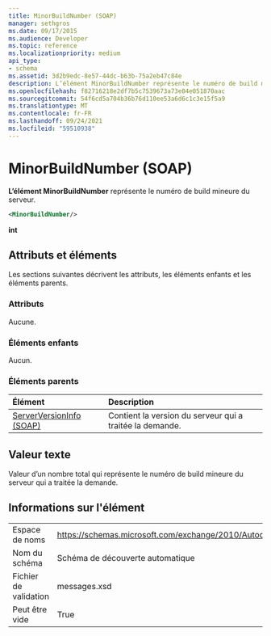 ```yaml
---
title: MinorBuildNumber (SOAP)
manager: sethgros
ms.date: 09/17/2015
ms.audience: Developer
ms.topic: reference
ms.localizationpriority: medium
api_type:
- schema
ms.assetid: 3d2b9edc-8e57-44dc-b63b-75a2eb47c84e
description: L’élément MinorBuildNumber représente le numéro de build mineure du serveur.
ms.openlocfilehash: f82716218e2df7b5c7539673a73e04e051870aac
ms.sourcegitcommit: 54f6cd5a704b36b76d110ee53a6d6c1c3e15f5a9
ms.translationtype: MT
ms.contentlocale: fr-FR
ms.lasthandoff: 09/24/2021
ms.locfileid: "59510938"
---
```

# <a name="minorbuildnumber-soap"></a>MinorBuildNumber (SOAP)

**L’élément MinorBuildNumber** représente le numéro de build mineure du serveur. 
  
```XML
<MinorBuildNumber/>
```

 **int**
## <a name="attributes-and-elements"></a>Attributs et éléments

Les sections suivantes décrivent les attributs, les éléments enfants et les éléments parents.
  
### <a name="attributes"></a>Attributs

Aucune.
  
### <a name="child-elements"></a>Éléments enfants

Aucun.
  
### <a name="parent-elements"></a>Éléments parents

|**Élément**|**Description**|
|:-----|:-----|
|[ServerVersionInfo (SOAP)](serverversioninfo-soap.md) <br/> |Contient la version du serveur qui a traitée la demande.  <br/> |
   
## <a name="text-value"></a>Valeur texte

Valeur d’un nombre total qui représente le numéro de build mineure du serveur qui a traitée la demande.
  
## <a name="element-information"></a>Informations sur l'élément

|||
|:-----|:-----|
|Espace de noms  <br/> |https://schemas.microsoft.com/exchange/2010/Autodiscover  <br/> |
|Nom du schéma  <br/> |Schéma de découverte automatique  <br/> |
|Fichier de validation  <br/> |messages.xsd  <br/> |
|Peut être vide  <br/> |True  <br/> |
   

